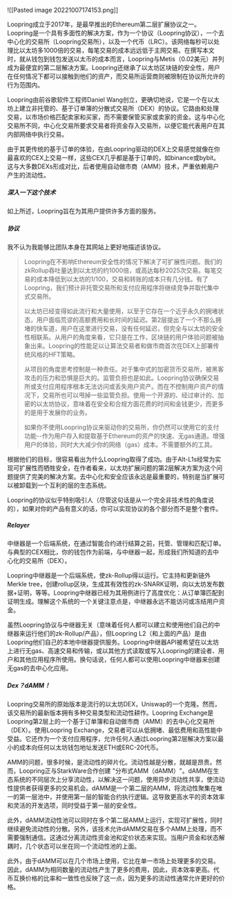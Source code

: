 ![[Pasted image 20221007174153.png]]

Loopring成立于2017年，是最早推出的Ethereum第二层扩展协议之一。Loopring是一个具有多面性的解决方案，作为一个协议（Loopring协议），一个去中心化的交易所（Loopring交易所），以及一个代币（LRC）。该网络每秒可以处理比以太坊多1000倍的交易，每笔交易的成本远远低于主网交易。在撰写本文时，就从钱包到钱包发送以太币的成本而言，Loopring与Metis（0.02美元）并列成为最便宜的第二层解决方案。Loopring还继承了以太坊区块链的安全性，用户在任何情况下都可以接触到他们的资产，而交易所运营商则被限制在协议所允许的行为范围内。

Loopring由前谷歌软件工程师Daniel Wang创立，更确切地说，它是一个在以太坊上建立非托管的、基于订单簿的分散式交易所（DEX）的协议。它路由和处理交易，以市场价格匹配卖家和买家，而不需要保管买家或卖家的资金。这与中心化交易所不同，中心化交易所要求交易者将资金存入交易所，以便它能代表用户在其内部网络中执行交易。

由于其更传统的基于订单的体验，在由Loopring驱动的DEX上交易感觉就像在你最喜欢的CEX上交易一样，这些CEX几乎都是基于订单的，如binance或bybit。这与大多数DEXs形成对比，后者使用自动做市商（AMM）技术，严重依赖用户产生的流动性。

##### 深入一下这个技术

如上所述，Loopring旨在为其用户提供许多方面的服务。

##### 协议

我不认为我能够比团队本身在其网站上更好地描述该协议。

> Loopring在不影响Ethereum安全性的情况下解决了可扩展性问题。我们的zkRollup吞吐量达到以太坊的约1000倍，或高达每秒2025次交易。每笔交易的成本降低到以太坊的1/100，交易和转账的成本只有几分钱。有了Loopring，我们预计非托管交易所和支付应用程序将继续竞争并取代集中式交易所。  
> 
> 以太坊已经变得如此流行和大量使用，以至于它存在一个近乎永久的拥堵状态，用户面临荒谬的高额费用和长时间的延迟。第2层提出了一个不那么拥堵的快车道，用户在这里进行交易，没有任何延迟，但完全与以太坊的安全性相联系。从用户的角度来看，它只是在工作，区块链的用户体验问题被抽象出来。Loopring的性能足以让算法交易者和做市商首次在DEX上部署传统风格的HFT策略。  
> 
> 从项目的角度思考控制是一种责任。对于集中式的加密货币交易所，被黑客攻击的压力和恐惧是巨大的。监管负担也是如此。Loopring协议确保交易所或支付应用程序根本无法访问或丢失用户资产。而在不控制用户资产的情况下，交易所也可以甩掉一些监管负担。使用一个开源的、经过审计的、加密的以太坊协议，意味着在安全和合规方面花费的时间和金钱更少，而更多的是用于发展你的业务。  
> 
> 如果你不使用Loopring协议来驱动你的交易所，你仍然可以使用它的支付功能--作为用户存入和提取基于Ethereum的资产的快速、无gas通道。增强用户的体验，同时大大减少你的网络（gas）成本。不需要额外的工具。
> 

根据他们的目标，很容易看出为什么Loopring取得了成功。由于Alt-L1s经常为实现可扩展性而牺牲安全，在作者看来，以太坊扩展问题的第2层解决方案为这个问题提供了完美的解决方案。去中心化和安全应该永远是最重要的，特别是当扩展可以被卸载到一个互利的层的生态系统。

Loopring的协议似乎特别吸引人（尽管这句话是从一个完全非技术性的角度说的），如果对你的产品有意义的话，你可以实现协议的各个部分而不是整个套件。
  
##### Relayer

中继器是一个后端系统，在通过智能合约进行结算之前，托管、管理和匹配订单。与典型的CEX相比，你的钱包作为前端，与中继器一起，形成我们所知道的去中心化的交易所（DEX）。  
  
Loopring中继器是一个后端系统，使zk-Rollup得以运行。它主持和更新链外Merkle tree，创建rollup区块，生成其有效性的zk-SNARK证明，向以太坊发布数据+证明，等等。Loopring中继器已经为其用例进行了高度优化：从订单簿匹配到证明生成。理解这个系统的一个关键注意点是，中继器永远不能访问或冻结用户资金。  
  
虽然Loopring协议与中继器无关（意味着任何人都可以建立和使用他们自己的中继器来运行他们的zk-Rollup/产品），但Loopring L2（和上面的产品）是由Loopring他们自己的本地中继器提供服务。Loopring中继器API被希望在以太坊上进行无gas、高速交易和传输，或以其他方式读取或写入Loopring的建设者、用户和其他应用程序所使用。换句话说，任何人都可以使用Loopring中继器来创建无gas的去中心化应用。  


##### Dex？dAMM！


Loopring交易所的原始版本是流行的以太坊DEX，Uniswap的一个克隆。然而，该交易所的最新版本拥有多种交易类型和流动性耕作。Loopring Exchange是Loopring第2层上的一个基于订单簿和自动做市商（AMM）的去中心化交易所（DEX）。使用Loopring Exchange，交易者可以从低拥堵、最低费用和高性能中受益。它还作为一个支付应用程序，允许任何人通过Loopring第2层解决方案以最小的成本向任何以太坊钱包地址发送ETH或ERC-20代币。  
  
AMM的问题，很多时候，是流动性的碎片化。流动性越是分散，就越是昂贵。然而，Loopring正与StarkWare合作创建 "分布式AMM（dAMM）"。dAMM在生态系统的不同层次上分享流动性，以解决这一问题，使用异步流动性共享，使流动性提供者获得更多的交易机会。dAMM是一个第二层的AMM，将流动性聚集在唯一的第一层池中，并使用第一层的智能合约执行逻辑。这导致更高水平的资本效率和灵活的开发选项，同时受益于第一层的安全性。  
  
此外，dAMM流动性池可以同时在多个第二层AMM上运行，实现可扩展性，同时继续避免流动性的分散。另外，该技术允许dAMM交易在多个AMM上处理，而不需要强制通信。这通过分离流动性资金池和定价状态来实现。当用户资金和状态解耦时，几个状态可以坐在同一个流动性池的上面。  
  
此外，由于dAMM可以在几个市场上使用，它比在单一市场上处理更多的交易。因此，dAMM为相同数量的流动性产生了更多的费用，因此，资本效率更高。代币互换价格的比率和一致性也反映了这一点，因为更多的流动性通常允许更好的价格。  
  
